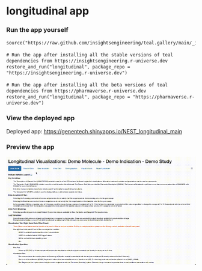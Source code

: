
<!-- Generated by app_readme_template.Rmd and generate_app_readme.R: do not edit by hand-->

# longitudinal app

### Run the app yourself

    source("https://raw.github.com/insightsengineering/teal.gallery/main/_internal/utils/sourceme.R")

    # Run the app after installing all the stable versions of teal dependencies from https://insightsengineering.r-universe.dev
    restore_and_run("longitudinal", package_repo = "https://insightsengineering.r-universe.dev")

    # Run the app after installing all the beta versions of teal dependencies from https://pharmaverse.r-universe.dev
    restore_and_run("longitudinal", package_repo = "https://pharmaverse.r-universe.dev")

### View the deployed app

Deployed app: <https://genentech.shinyapps.io/NEST_longitudinal_main>

### Preview the app

![](../_internal/quarto/assets/img/longitudinal.gif)<!-- -->
